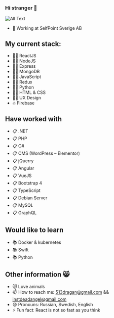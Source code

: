 ### Hi stranger 👋
![All Text](https://media3.giphy.com/media/aer096d3vD4rYVsgNn/giphy.gif?cid=ecf05e47qo9m351cyw6rt9ggxnsxppo2p3wyt5v26fctxduo&rid=giphy.gif&ct=g)
- 🔭 Working at SelfPoint Sverige AB
## My current stack:
- 👨‍💻 ReactJS
- 👨‍💻 NodeJS
- 👨‍💻 Express
- 👨‍💻 MongoDB
- 👨‍💻 JavaScript
- 👨‍💻 Redux
- 👨‍💻 Python
- 👨‍💻 HTML & CSS
- 👨‍🎨 UX Design
- 🔥 Firebase
## Have worked with
- 📋 .NET
- 📋 PHP
- 📋 C#
- 📋 CMS (WordPress – Elementor)
- 📋 jQuerry
- 📋 Angular
- 📋 VueJS
- 📋 Bootstrap 4
- 📋 TypeScript
- 📋 Debian Server
- 📋 MySQL
- 📋 GraphQL
## Would like to learn
- 📚 Docker & kubernetes
- 📚 Swift
- 📚 Python
## Other information 😸
- 😻 Love animals
- 📫 How to reach me: 513dragan@gmail.com && instdeadangel@gmail.com
- 😄 Pronouns: Russian, Swedish, English
- ⚡ Fun fact: React is not so fast as you think 

